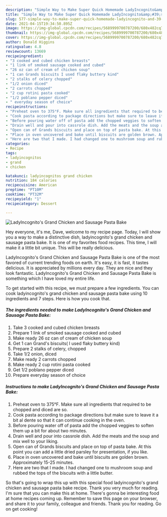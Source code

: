 ```yaml
---
description: "Simple Way to Make Super Quick Homemade LadyIncognito&amp;#39;s Grand Chicken and Sausage Pasta Bake"
title: "Simple Way to Make Super Quick Homemade LadyIncognito&amp;#39;s Grand Chicken and Sausage Pasta Bake"
slug: 577-simple-way-to-make-super-quick-homemade-ladyincognito-and-39-s-grand-chicken-and-sausage-pasta-bake
date: 2021-04-15T19:34:50.895Z
image: https://img-global.cpcdn.com/recipes/5689999700787200/680x482cq70/ladyincognitos-grand-chicken-and-sausage-pasta-bake-recipe-main-photo.jpg
thumbnail: https://img-global.cpcdn.com/recipes/5689999700787200/680x482cq70/ladyincognitos-grand-chicken-and-sausage-pasta-bake-recipe-main-photo.jpg
cover: https://img-global.cpcdn.com/recipes/5689999700787200/680x482cq70/ladyincognitos-grand-chicken-and-sausage-pasta-bake-recipe-main-photo.jpg
author: Donald Higgins
ratingvalue: 4.8
reviewcount: 13669
recipeingredient:
- "3 cooked and cubed chicken breasts"
- "1 link of smoked sausage cooked and cubed"
- "26 oz can of cream of chicken soup"
- "1 can Grands biscuits I used flaky buttery kind"
- "2 stalks of celery chopped"
- "1/2 onion diced"
- "2 carrots chopped"
- "2 cup rotini pasta cooked"
- "1/2 poblano pepper diced"
- " everyday season of choice"
recipeinstructions:
- "Preheat oven to 375°F. Make sure all ingredients that required to be chopped and diced are so."
- "Cook pasta according to package directions but make sure to leave it a bit al dente so that it can continue cooking in the oven."
- "Before pouring water off of pasta add the chopped veggies to soften them up a bit for about two minutes."
- "Drain well and pour into cassrole dish. Add the meats and the soup and mix well to your liking."
- "Open can of Grands biscuits and place on top of pasta bake. At this point you can add a little dried parsley for presentation, if you like."
- "Place in oven uncovered and bake until biscuits are golden brown. Approximately 15-25 minutes."
- "Here are two that I made. I had changed one to mushroom soup and rubbed the tops of the biscuits with a little butter."
categories:
- Recipe
tags:
- ladyincognitos
- grand
- chicken

katakunci: ladyincognitos grand chicken 
nutrition: 184 calories
recipecuisine: American
preptime: "PT10M"
cooktime: "PT32M"
recipeyield: "1"
recipecategory: Dessert

---
```



![LadyIncognito&#39;s Grand Chicken and Sausage Pasta Bake](https://img-global.cpcdn.com/recipes/5689999700787200/680x482cq70/ladyincognitos-grand-chicken-and-sausage-pasta-bake-recipe-main-photo.jpg)

Hey everyone, it's me, Dave, welcome to my recipe page. Today, I will show you a way to make a distinctive dish, ladyincognito&#39;s grand chicken and sausage pasta bake. It is one of my favorites food recipes. This time, I will make it a little bit unique. This will be really delicious.



LadyIncognito&#39;s Grand Chicken and Sausage Pasta Bake is one of the most favored of current trending foods on earth. It's easy, it is fast, it tastes delicious. It is appreciated by millions every day. They are nice and they look fantastic. LadyIncognito&#39;s Grand Chicken and Sausage Pasta Bake is something which I have loved my entire life.


To get started with this recipe, we must prepare a few ingredients. You can cook ladyincognito&#39;s grand chicken and sausage pasta bake using 10 ingredients and 7 steps. Here is how you cook that.

<!--inarticleads1-->

##### The ingredients needed to make LadyIncognito&#39;s Grand Chicken and Sausage Pasta Bake:

1. Take 3 cooked and cubed chicken breasts
1. Prepare 1 link of smoked sausage cooked and cubed
1. Make ready 26 oz can of cream of chicken soup
1. Get 1 can Grand&#39;s biscuits( I used flaky buttery kind)
1. Prepare 2 stalks of celery, chopped
1. Take 1/2 onion, diced
1. Make ready 2 carrots chopped
1. Make ready 2 cup rotini pasta cooked
1. Get 1/2 poblano pepper diced
1. Prepare  everyday season of choice




<!--inarticleads2-->

##### Instructions to make LadyIncognito&#39;s Grand Chicken and Sausage Pasta Bake:

1. Preheat oven to 375°F. Make sure all ingredients that required to be chopped and diced are so.
1. Cook pasta according to package directions but make sure to leave it a bit al dente so that it can continue cooking in the oven.
1. Before pouring water off of pasta add the chopped veggies to soften them up a bit for about two minutes.
1. Drain well and pour into cassrole dish. Add the meats and the soup and mix well to your liking.
1. Open can of Grands biscuits and place on top of pasta bake. At this point you can add a little dried parsley for presentation, if you like.
1. Place in oven uncovered and bake until biscuits are golden brown. Approximately 15-25 minutes.
1. Here are two that I made. I had changed one to mushroom soup and rubbed the tops of the biscuits with a little butter.




So that's going to wrap this up with this special food ladyincognito&#39;s grand chicken and sausage pasta bake recipe. Thank you very much for reading. I'm sure that you can make this at home. There's gonna be interesting food at home recipes coming up. Remember to save this page on your browser, and share it to your family, colleague and friends. Thank you for reading. Go on get cooking!
